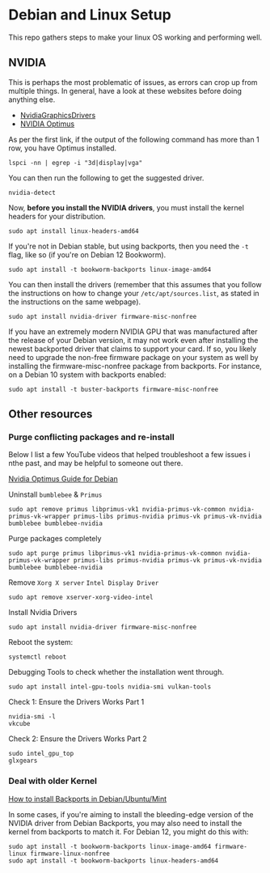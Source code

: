 # Debian and Linux Setup
This repo gathers steps to make your linux OS working and performing well.

## NVIDIA
This is perhaps the most problematic of issues, as errors can crop up from multiple things.
In general, have a look at these websites before doing anything else. 

* [NvidiaGraphicsDrivers](https://wiki.debian.org/NvidiaGraphicsDrivers)
* [NVIDIA Optimus](https://wiki.debian.org/NVIDIA%20Optimus)

As per the first link, if the output of the following command has more than 1 row, you have Optimus installed. 
```
lspci -nn | egrep -i "3d|display|vga"
```

You can then run the following to get the suggested driver. 
```
nvidia-detect
```

Now, **before you install the NVIDIA drivers**, you must install the kernel headers for your distribution. 
```
sudo apt install linux-headers-amd64
```

If you're not in Debian stable, but using backports, then you need the `-t` flag, like so (if you're on Debian 12 Bookworm).
```
sudo apt install -t bookworm-backports linux-image-amd64
```

You can then install the drivers (remember that this assumes that you follow the instructions on how to change your `/etc/apt/sources.list`, as stated in the instructions on the same webpage).
```
sudo apt install nvidia-driver firmware-misc-nonfree
```

If you have an extremely modern NVIDIA GPU that was manufactured after the release of your Debian version, it may not work even after installing the newest backported driver that claims to support your card. If so, you likely need to upgrade the non-free firmware package on your system as well by installing the firmware-misc-nonfree package from backports. For instance, on a Debian 10 system with backports enabled:
```
sudo apt install -t buster-backports firmware-misc-nonfree
```

## Other resources
### Purge conflicting packages and re-install
Below I list a few YouTube videos that helped troubleshoot a few issues i nthe past, and may be helpful to someone out there. 

[Nvidia Optimus Guide for Debian](https://www.youtube.com/watch?v=9qoUl8i03Wg)

Uninstall `bumblebee` & `Primus` 
```
sudo apt remove primus libprimus-vk1 nvidia-primus-vk-common nvidia-primus-vk-wrapper primus-libs primus-nvidia primus-vk primus-vk-nvidia bumblebee bumblebee-nvidia
```

Purge packages completely
```
sudo apt purge primus libprimus-vk1 nvidia-primus-vk-common nvidia-primus-vk-wrapper primus-libs primus-nvidia primus-vk primus-vk-nvidia bumblebee bumblebee-nvidia
```

Remove `Xorg X server` `Intel Display Driver`
```
sudo apt remove xserver-xorg-video-intel
```

Install Nvidia Drivers
```
sudo apt install nvidia-driver firmware-misc-nonfree
```

Reboot the system:
```
systemctl reboot
```

Debugging Tools to check whether the installation went through.
```
sudo apt install intel-gpu-tools nvidia-smi vulkan-tools
```

Check 1: Ensure the Drivers Works Part 1
```
nvidia-smi -l
vkcube
```

Check 2: Ensure the Drivers Works Part 2
```
sudo intel_gpu_top
glxgears
```


### Deal with older Kernel
[How to install Backports in Debian/Ubuntu/Mint](https://www.youtube.com/watch?v=pcJe1LqOBv4)

In some cases, if you're aiming to install the bleeding-edge version of the NVIDIA driver from Debian Backports, you may also need to install the kernel from backports to match it. 
For Debian 12, you might do this with:
```
sudo apt install -t bookworm-backports linux-image-amd64 firmware-linux firmware-linux-nonfree
sudo apt install -t bookworm-backports linux-headers-amd64
```
